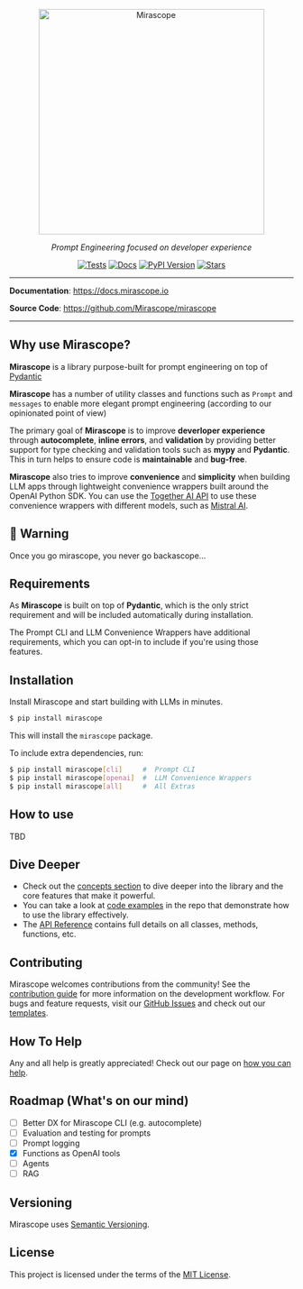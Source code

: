 
<p align="center">
    <a href="https://www.mirascope.io"><img src="https://uploads-ssl.webflow.com/65a6fd6a1c3b2704d6217d3d/65b5674e9ceef563dc57eb11_Medium%20length%20hero%20headline%20goes%20here.svg" width="400" alt="Mirascope"/></a>
</p>

<p align="center">
    <em>Prompt Engineering focused on developer experience</em>
</p>

<p align="center">
    <a href="https://github.com/Mirascope/mirascope/actions/workflows/tests.yml" target="_blank"><img src="https://github.com/Mirascope/mirascope/actions/workflows/tests.yml/badge.svg?branch=main" alt="Tests"/></a>
    <a href="https://docs.mirascope.io/" target="_blank"><img src="https://img.shields.io/badge/docs-available-brightgreen" alt="Docs"/></a>
    <a href="https://pypi.python.org/pypi/mirascope" target="_blank"><img src="https://img.shields.io/pypi/v/mirascope.svg" alt="PyPI Version"/></a>
    <a href="https://github.com/Mirascope/mirascope/stargazers" target="_blank"><img src="https://img.shields.io/github/stars/Mirascope/mirascope.svg" alt="Stars"/></a>
</p>

---

**Documentation**: <a href="https://docs.mirascope.io" target="_blank">https://docs.mirascope.io</a>

**Source Code**: <a href="https://github.com/Mirascope/mirascope" target="_blank">https://github.com/Mirascope/mirascope</a>

---

## Why use Mirascope?

**Mirascope** is a library purpose-built for prompt engineering on top of <a href="https://pydantic.dev" target="_blank">Pydantic</a>

**Mirascope** has a number of utility classes and functions such as `Prompt` and `messages` to enable more elegant prompt engineering (according to our opinionated point of view)

The primary goal of **Mirascope** is to improve **deverloper experience** through **autocomplete**, **inline errors**, and **validation** by providing better support for type checking and validation tools such as **mypy** and **Pydantic**. This in turn helps to ensure code is **maintainable** and **bug-free**. 

**Mirascope** also tries to improve **convenience** and **simplicity** when building LLM apps through lightweight convenience wrappers built around the OpenAI Python SDK. You can use the <a href="https://docs.together.ai/docs/openai-api-compatibility" target="_blank">Together AI API</a> to use these convenience wrappers with different models, such as <a href="https://mistral.ai/" target="_blank">Mistral AI</a>.

## 🚨 Warning

<!-- This library is going to blow your socks off, so make sure you're sitting down for what you're about to see... -->
Once you go mirascope, you never go backascope...

## Requirements

As **Mirascope** is built on top of **Pydantic**, which is the only strict requirement and will be included automatically during installation.

The Prompt CLI and LLM Convenience Wrappers have additional requirements, which you can opt-in to include if you're using those features.

## Installation

Install Mirascope and start building with LLMs in minutes.

```sh
$ pip install mirascope
```

This will install the `mirascope` package.

To include extra dependencies, run:

```sh
$ pip install mirascope[cli]     #  Prompt CLI
$ pip install mirascope[openai]  #  LLM Convenience Wrappers
$ pip install mirascope[all]     #  All Extras
```

## How to use

TBD

## Dive Deeper

-   Check out the [concepts section](concepts/pydantic_prompts.md) to dive deeper into the library and the core features that make it powerful.
-   You can take a look at [code examples](https://github.com/Mirascope/mirascope/tree/main/cookbook) in the repo that demonstrate how to use the library effectively.
-   The [API Reference](api/prompts.md) contains full details on all classes, methods, functions, etc.

## Contributing

Mirascope welcomes contributions from the community! See the [contribution guide](CONTRIBUTING.md) for more information on the development workflow. For bugs and feature requests, visit our [GitHub Issues](https://github.com/mirascope/mirascope/issues) and check out our [templates](https://github.com/Mirascope/mirascope/tree/main/.github/ISSUE_TEMPLATES).

## How To Help

Any and all help is greatly appreciated! Check out our page on [how you can help](HELP.md).

## Roadmap (What's on our mind)

- [ ] Better DX for Mirascope CLI (e.g. autocomplete)
- [ ] Evaluation and testing for prompts
- [ ] Prompt logging
- [X] Functions as OpenAI tools
- [ ] Agents
- [ ] RAG

## Versioning

Mirascope uses [Semantic Versioning](https://semver.org/).

## License

This project is licensed under the terms of the [MIT License](https://github.com/Mirascope/mirascope/blob/main/LICENSE).
